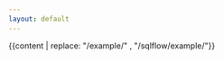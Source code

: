 ```yaml
---
layout: default
---
```


<script>
    document.getElementsByClassName('site-title')[0].innerHTML = "<img src='/assets/sqlflow-logo.svg' style='height: 30px' />"
</script>

<style>
a {color: #1BA2FF}
</style>

{{content | replace: "/example/" , "/sqlflow/example/"}}


